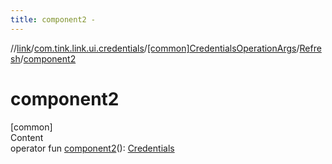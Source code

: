 ```yaml
---
title: component2 -
---
```

//[link](../../../index.md)/[com.tink.link.ui.credentials](../../index.md)/[[common]CredentialsOperationArgs](../index.md)/[Refresh](index.md)/[component2](component2.md)



# component2  
[common]  
Content  
operator fun [component2](component2.md)(): [Credentials](../../../com.tink.model.credentials/[common]-credentials/index.md)  



